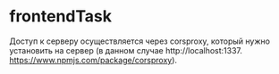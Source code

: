# frontendTask

Доступ к серверу осуществляется через corsproxy, который нужно установить на сервер (в данном случае http://localhost:1337. https://www.npmjs.com/package/corsproxy).
